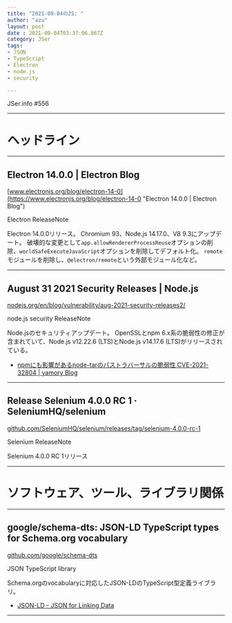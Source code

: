 ```yaml
---
title: "2021-09-04のJS: "
author: "azu"
layout: post
date : 2021-09-04T03:37:06.867Z
category: JSer
tags:
- JSON
- TypeScript
- Electron
- node.js
- security

---
```


JSer.info #556

----

<h1 class="site-genre">ヘッドライン</h1>

----

## Electron 14.0.0 | Electron Blog
[www.electronjs.org/blog/electron-14-0](https://www.electronjs.org/blog/electron-14-0 "Electron 14.0.0 | Electron Blog")
<p class="jser-tags jser-tag-icon"><span class="jser-tag">Electron</span> <span class="jser-tag">ReleaseNote</span></p>

Electron 14.0.0リリース。
Chromium 93、Node.js 14.17.0、V8 9.3にアップデート。
破壊的な変更として`app.allowRendererProcessReuse`オプションの削除、`worldSafeExecuteJavaScript`オプションを削除してデフォルト化。
`remote`モジュールを削除し、`@electron/remote`という外部モジュール化など。


----

## August 31 2021 Security Releases | Node.js
[nodejs.org/en/blog/vulnerability/aug-2021-security-releases2/](https://nodejs.org/en/blog/vulnerability/aug-2021-security-releases2/ "August 31 2021 Security Releases | Node.js")
<p class="jser-tags jser-tag-icon"><span class="jser-tag">node.js</span> <span class="jser-tag">security</span> <span class="jser-tag">ReleaseNote</span></p>

Node.jsのセキュリティアップデート。
OpenSSLとnpm 6.x系の脆弱性の修正が含まれていて、Node.js v12.22.6 (LTS)とNode.js v14.17.6 (LTS)がリリースされている。

- [npmにも影響があるnode-tarのパストラバーサルの脆弱性 CVE-2021-32804 | yamory Blog](https://yamory.io/blog/cve-2021-32804-node-tar-reproduce/ "npmにも影響があるnode-tarのパストラバーサルの脆弱性 CVE-2021-32804 | yamory Blog")

----

## Release Selenium 4.0.0 RC 1 · SeleniumHQ/selenium
[github.com/SeleniumHQ/selenium/releases/tag/selenium-4.0.0-rc-1](https://github.com/SeleniumHQ/selenium/releases/tag/selenium-4.0.0-rc-1 "Release Selenium 4.0.0 RC 1 · SeleniumHQ/selenium")
<p class="jser-tags jser-tag-icon"><span class="jser-tag">Selenium</span> <span class="jser-tag">ReleaseNote</span></p>

Selenium 4.0.0 RC 1リリース


----
<h1 class="site-genre">ソフトウェア、ツール、ライブラリ関係</h1>

----

## google/schema-dts: JSON-LD TypeScript types for Schema.org vocabulary
[github.com/google/schema-dts](https://github.com/google/schema-dts "google/schema-dts: JSON-LD TypeScript types for Schema.org vocabulary")
<p class="jser-tags jser-tag-icon"><span class="jser-tag">JSON</span> <span class="jser-tag">TypeScript</span> <span class="jser-tag">library</span></p>

Schema.orgのvocabularyに対応したJSON-LDのTypeScript型定義ライブラリ。

- [JSON-LD - JSON for Linking Data](https://json-ld.org/ "JSON-LD - JSON for Linking Data")

----
